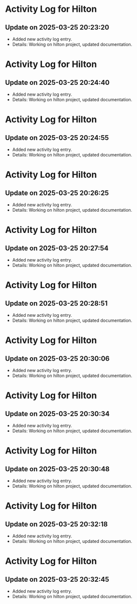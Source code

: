 # Activity Log for Hilton

## Update on 2025-03-25 20:23:20
- Added new activity log entry.
- Details: Working on hilton project, updated documentation.

# Activity Log for Hilton

## Update on 2025-03-25 20:24:40
- Added new activity log entry.
- Details: Working on hilton project, updated documentation.

# Activity Log for Hilton

## Update on 2025-03-25 20:24:55
- Added new activity log entry.
- Details: Working on hilton project, updated documentation.

# Activity Log for Hilton

## Update on 2025-03-25 20:26:25
- Added new activity log entry.
- Details: Working on hilton project, updated documentation.

# Activity Log for Hilton

## Update on 2025-03-25 20:27:54
- Added new activity log entry.
- Details: Working on hilton project, updated documentation.

# Activity Log for Hilton

## Update on 2025-03-25 20:28:51
- Added new activity log entry.
- Details: Working on hilton project, updated documentation.

# Activity Log for Hilton

## Update on 2025-03-25 20:30:06
- Added new activity log entry.
- Details: Working on hilton project, updated documentation.

# Activity Log for Hilton

## Update on 2025-03-25 20:30:34
- Added new activity log entry.
- Details: Working on hilton project, updated documentation.

# Activity Log for Hilton

## Update on 2025-03-25 20:30:48
- Added new activity log entry.
- Details: Working on hilton project, updated documentation.

# Activity Log for Hilton

## Update on 2025-03-25 20:32:18
- Added new activity log entry.
- Details: Working on hilton project, updated documentation.

# Activity Log for Hilton

## Update on 2025-03-25 20:32:45
- Added new activity log entry.
- Details: Working on hilton project, updated documentation.

